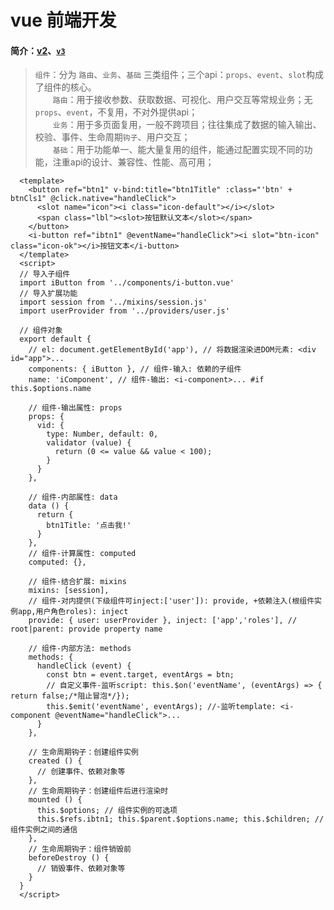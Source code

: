 # vue 前端开发

####  简介：[v2](https://cn.vuejs.org/v2/guide/)、[`v3`](https://cn.vuejs.org/v3/guide/) <br>

> `组件`：分为 `路由`、`业务`、`基础` 三类组件；三个api：`props`、`event`、`slot`构成了组件的核心。<br>
　　`路由`：用于接收参数、获取数据、可视化、用户交互等常规业务；无`props`、`event`，不复用，不对外提供api；<br>
　　`业务`：用于多页面复用，一般不跨项目；往往集成了数据的输入输出、校验、事件、生命周期`钩子`、用户交互；<br>
　　`基础`：用于功能单一、能大量复用的组件，能通过配置实现不同的功能，注重api的设计、兼容性、性能、高可用；

~~~vue
  <template>
    <button ref="btn1" v-bind:title="btn1Title" :class="'btn' + btnCls1" @click.native="handleClick">
      <slot name="icon"><i class="icon-default"></i></slot>
      <span class="lbl"><slot>按钮默认文本</slot></span>
    </button>
    <i-button ref="ibtn1" @eventName="handleClick"><i slot="btn-icon" class="icon-ok"></i>按钮文本</i-button>
  </template>
  <script>
  // 导入子组件
  import iButton from '../components/i-button.vue'
  // 导入扩展功能
  import session from '../mixins/session.js'
  import userProvider from '../providers/user.js'
  
  // 组件对象
  export default {
    // el: document.getElementById('app'), // 将数据渲染进DOM元素: <div id="app">...
    components: { iButton }, // 组件-输入: 依赖的子组件
    name: 'iComponent', // 组件-输出: <i-component>... #if this.$options.name
    
    // 组件-输出属性: props
    props: {
      vid: {
        type: Number, default: 0,
        validator (value) {
          return (0 <= value && value < 100);
        }
      }
    },
    
    // 组件-内部属性: data
    data () {
      return {
        btn1Title: '点击我!'
      }
    },
    // 组件-计算属性: computed
    computed: {},
    
    // 组件-结合扩展: mixins
    mixins: [session],
    // 组件-对内提供(下级组件可inject:['user']): provide, +依赖注入(根组件实例app,用户角色roles): inject
    provide: { user: userProvider }, inject: ['app','roles'], // root|parent: provide property name
    
    // 组件-内部方法: methods
    methods: {
      handleClick (event) {
        const btn = event.target, eventArgs = btn;
        // 自定义事件-监听script: this.$on('eventName', (eventArgs) => { return false;/*阻止冒泡*/});
        this.$emit('eventName', eventArgs); //-监听template: <i-component @eventName="handleClick">...
      }
    },
    
    // 生命周期钩子：创建组件实例
    created () {
      // 创建事件、依赖对象等
    },
    // 生命周期钩子：创建组件后进行渲染时
    mounted () {
      this.$options; // 组件实例的可选项
      this.$refs.ibtn1; this.$parent.$options.name; this.$children; // 组件实例之间的通信
    },
    // 生命周期钩子：组件销毁前
    beforeDestroy () {
      // 销毁事件、依赖对象等
    }
  }
  </script>
~~~

